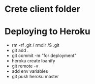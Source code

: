 # Crete client folder
# 



# Deploying to Heroku
- rm -rf .git / rmdir /S .git
- git add .
- git commit -m "for deployment"
- heroku create loanify
- git remote -v
- add env variables
- git push heroku master